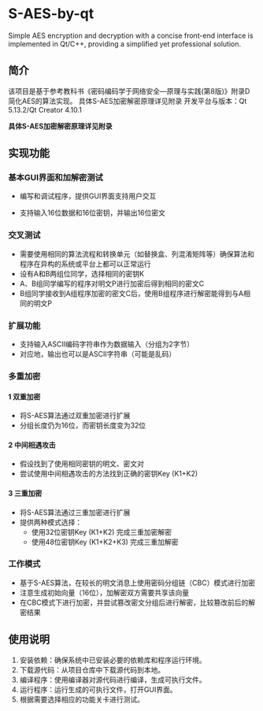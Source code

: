 # S-AES-by-qt
Simple AES encryption and decryption with a concise front-end interface is implemented in Qt/C++, providing a simplified yet professional solution.
## 简介
该项目是基于参考教科书《密码编码学于网络安全—原理与实践(第8版)》附录D简化AES的算法实现。
具体S-AES加密解密原理详见附录
开发平台与版本：Qt 5.13.2/Qt Creator 4.10.1

**具体S-AES加密解密原理详见附录**
## 实现功能
### 基本GUI界面和加解密测试
- 编写和调试程序，提供GUI界面支持用户交互
  
- 支持输入16位数据和16位密钥，并输出16位密文

### 交叉测试
- 需要使用相同的算法流程和转换单元（如替换盒、列混淆矩阵等）确保算法和程序在异构的系统或平台上都可以正常运行
- 设有A和B两组位同学，选择相同的密钥K
- A、B组同学编写的程序对明文P进行加密后得到相同的密文C
- B组同学接收到A组程序加密的密文C后，使用B组程序进行解密能得到与A相同的明文P

### 扩展功能
- 支持输入ASCII编码字符串作为数据输入（分组为2字节）
- 对应地，输出也可以是ASCII字符串（可能是乱码）

### 多重加密
#### 1 双重加密
- 将S-AES算法通过双重加密进行扩展
- 分组长度仍为16位，而密钥长度变为32位

#### 2 中间相遇攻击
- 假设找到了使用相同密钥的明文、密文对
- 尝试使用中间相遇攻击的方法找到正确的密钥Key (K1+K2)

#### 3 三重加密
- 将S-AES算法通过三重加密进行扩展
- 提供两种模式选择：
  - 使用32位密钥Key (K1+K2) 完成三重加密解密
  - 使用48位密钥Key (K1+K2+K3) 完成三重加解密

### 工作模式
- 基于S-AES算法，在较长的明文消息上使用密码分组链（CBC）模式进行加密
- 注意生成初始向量（16位），加解密双方需要共享该向量
- 在CBC模式下进行加密，并尝试篡改密文分组后进行解密，比较篡改前后的解密结果

## 使用说明
1. 安装依赖：确保系统中已安装必要的依赖库和程序运行环境。
2. 下载源代码：从项目仓库中下载源代码到本地。
3. 编译程序：使用编译器对源代码进行编译，生成可执行文件。
4. 运行程序：运行生成的可执行文件，打开GUI界面。
5. 根据需要选择相应的功能关卡进行测试。
